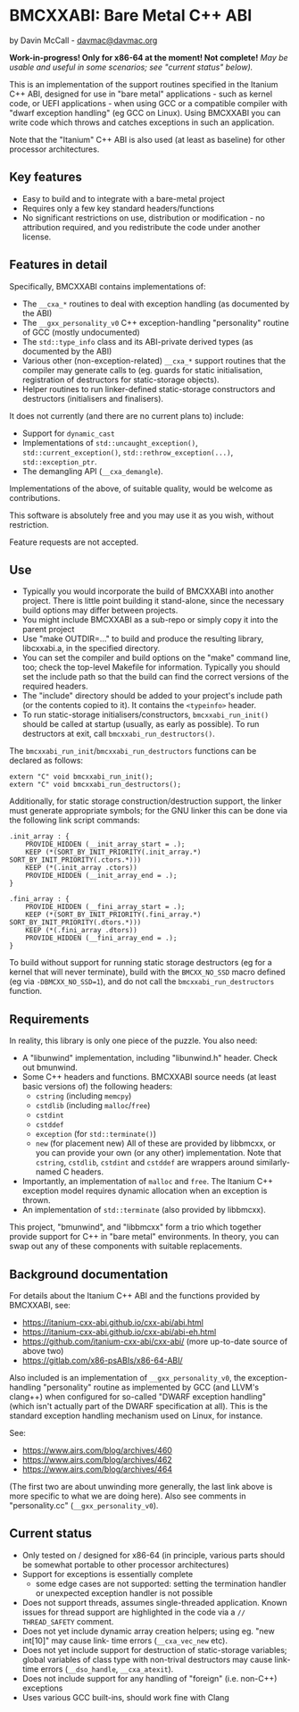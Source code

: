 # BMCXXABI: Bare Metal C++ ABI

by Davin McCall - <davmac@davmac.org>

**Work-in-progress! Only for x86-64 at the moment! Not complete!**
_May be usable and useful in some scenarios; see "current status" below)._

This is an implementation of the support routines specified in the Itanium C++ ABI, designed for
use in "bare metal" applications - such as kernel code, or UEFI applications - when using GCC or
a compatible compiler with "dwarf exception handling" (eg GCC on Linux). Using BMCXXABI you can
write code which throws and catches exceptions in such an application.

Note that the "Itanium" C++ ABI is also used (at least as baseline) for other processor
architectures.

## Key features

 * Easy to build and to integrate with a bare-metal project
 * Requires only a few key standard headers/functions
 * No significant restrictions on use, distribution or modification - no attribution required, and
   you redistribute the code under another license.

## Features in detail

Specifically, BMCXXABI contains implementations of:
 * The `__cxa_*` routines to deal with exception handling (as documented by the ABI)
 * The `__gxx_personality_v0` C++ exception-handling "personality" routine of GCC (mostly
   undocumented)
 * The `std::type_info` class and its ABI-private derived types (as documented by the ABI)
 * Various other (non-exception-related) `__cxa_*` support routines that the compiler may
   generate calls to (eg. guards for static initialisation, registration of destructors for
   static-storage objects).
 * Helper routines to run linker-defined static-storage constructors and destructors
   (initialisers and finalisers).
 
It does not currently (and there are no current plans to) include:
 * Support for `dynamic_cast`
 * Implementations of `std::uncaught_exception()`, `std::current_exception()`,
   `std::rethrow_exception(...)`, `std::exception_ptr`.
 * The demangling API (`__cxa_demangle`).

Implementations of the above, of suitable quality, would be welcome as contributions. 

This software is absolutely free and you may use it as you wish, without restriction.

Feature requests are not accepted.


## Use

 * Typically you would incorporate the build of BMCXXABI into another project. There is little
   point building it stand-alone, since the necessary build options may differ between projects.
 * You might include BMCXXABI as a sub-repo or simply copy it into the parent project
 * Use "make OUTDIR=..." to build and produce the resulting library, libcxxabi.a, in the specified
   directory.
 * You can set the compiler and build options on the "make" command line, too; check the top-level
   Makefile for information. Typically you should set the include path so that the build can find
   the correct versions of the required headers.
 * The "include" directory should be added to your project's include path (or the contents copied
   to it). It contains the `<typeinfo>` header.
 * To run static-storage initialisers/constructors, `bmcxxabi_run_init()` should be called at
   startup (usually, as early as possible). To run destructors at exit, call
   `bmcxxabi_run_destructors()`.

The `bmcxxabi_run_init`/`bmcxxabi_run_destructors` functions can be declared as follows:

    extern "C" void bmcxxabi_run_init();
    extern "C" void bmcxxabi_run_destructors();

Additionally, for static storage construction/destruction support, the linker must generate
appropriate symbols; for the GNU linker this can be done via the following link script commands:

    .init_array : {
        PROVIDE_HIDDEN (__init_array_start = .);
        KEEP (*(SORT_BY_INIT_PRIORITY(.init_array.*) SORT_BY_INIT_PRIORITY(.ctors.*)))
        KEEP (*(.init_array .ctors))
        PROVIDE_HIDDEN (__init_array_end = .);
    }
    
    .fini_array : {
        PROVIDE_HIDDEN (__fini_array_start = .);
        KEEP (*(SORT_BY_INIT_PRIORITY(.fini_array.*) SORT_BY_INIT_PRIORITY(.dtors.*)))
        KEEP (*(.fini_array .dtors))
        PROVIDE_HIDDEN (__fini_array_end = .);
    }

To build without support for running static storage destructors (eg for a kernel that will never
terminate), build with the `BMCXX_NO_SSD` macro defined (eg via `-DBMCXX_NO_SSD=1`), and do not
call the `bmcxxabi_run_destructors` function.


## Requirements

In reality, this library is only one piece of the puzzle. You also need:
 * A "libunwind" implementation, including "libunwind.h" header. Check out bmunwind.
 * Some C++ headers and functions. BMCXXABI source needs (at least basic versions of) the
   following headers:
   - `cstring` (including `memcpy`)
   - `cstdlib` (including `malloc`/`free`)
   - `cstdint`
   - `cstddef`
   - `exception` (for `std::terminate()`)
   - `new` (for placement new)
   All of these are provided by libbmcxx, or you can provide your own (or any other)
   implementation. Note that `cstring`, `cstdlib`, `cstdint` and `cstddef` are wrappers around
   similarly-named C headers.
 * Importantly, an implementation of `malloc` and `free`. The Itanium C++ exception model requires
   dynamic allocation when an exception is thrown.
 * An implementation of `std::terminate` (also provided by libbmcxx).
 
This project, "bmunwind", and "libbmcxx" form a trio which together provide support for C++ in
"bare metal" environments. In theory, you can swap out any of these components with suitable
replacements.


## Background documentation

For details about the Itanium C++ ABI and the functions provided by BMCXXABI, see:
 * https://itanium-cxx-abi.github.io/cxx-abi/abi.html
 * https://itanium-cxx-abi.github.io/cxx-abi/abi-eh.html
 * https://github.com/itanium-cxx-abi/cxx-abi/ (more up-to-date source of above two)
 * https://gitlab.com/x86-psABIs/x86-64-ABI/

Also included is an implementation of `__gxx_personality_v0`, the exception-handling "personality"
routine as implemented by GCC (and LLVM's clang++) when configured for so-called "DWARF exception handling"
(which isn't actually part of the DWARF specification at all). This is the standard exception handling
mechanism used on Linux, for instance.

See:
 * https://www.airs.com/blog/archives/460
 * https://www.airs.com/blog/archives/462
 * https://www.airs.com/blog/archives/464

(The first two are about unwinding more generally, the last link above is more specific to what we are
doing here). Also see comments in "personality.cc" (`__gxx_personality_v0`).


## Current status

 * Only tested on / designed for x86-64 (in principle, various parts should be somewhat portable to
   other processor architectures)
 * Support for exceptions is essentially complete
   - some edge cases are not supported: setting the termination handler or unexpected exception
     handler is not possible
 * Does not support threads, assumes single-threaded application. Known issues for thread support
   are highlighted in the code via a `// THREAD_SAFETY` comment.
 * Does not yet include dynamic array creation helpers; using eg. "new int[10]" may cause link-
   time errors (`__cxa_vec_new` etc).
 * Does not yet include support for destruction of static-storage variables; global variables of
   class type with non-trival destructors may cause link-time errors (`__dso_handle`,
   `__cxa_atexit`).
 * Does not include support for any handling of "foreign" (i.e. non-C++) exceptions
 * Uses various GCC built-ins, should work fine with Clang
